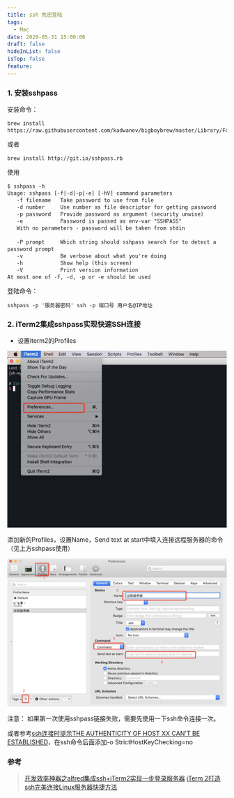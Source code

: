 ```yaml
---
title: ssh 免密登陆
tags:
  - Mac
date: 2020-05-31 15:00:00
draft: false
hideInList: false
isTop: false
feature:
---
```




### 1. 安装sshpass

安装命令：
```linux
brew install https://raw.githubusercontent.com/kadwanev/bigboybrew/master/Library/Formula/sshpass.rb
```
或者

```linux
brew install http://git.io/sshpass.rb
```

使用
```linux
$ sshpass -h
Usage: sshpass [-f|-d|-p|-e] [-hV] command parameters
   -f filename   Take password to use from file
   -d number     Use number as file descriptor for getting password
   -p password   Provide password as argument (security unwise)
   -e            Password is passed as env-var "SSHPASS"
   With no parameters - password will be taken from stdin

   -P prompt     Which string should sshpass search for to detect a password prompt
   -v            Be verbose about what you're doing
   -h            Show help (this screen)
   -V            Print version information
At most one of -f, -d, -p or -e should be used
```

登陆命令：
```linux
sshpass -p '服务器密码' ssh -p 端口号 用户名@IP地址
```

### 2. iTerm2集成sshpass实现快速SSH连接
- 设置iterm2的Profiles

![-w726](media/15908925451602/15909282569457.jpg)

添加新的Profiles，设置Name，Send text at start中填入连接远程服务器的命令（见上方sshpass使用）

![-w918](media/15908925451602/15909284730517.jpg)

注意：
如果第一次使用sshpass链接失败，需要先使用一下ssh命令连接一次。

或者参考[ssh连接时提示THE AUTHENTICITY OF HOST XX CAN'T BE ESTABLISHED](https://www.cnblogs.com/beginner-boy/p/8078837.html)，在ssh命令后面添加-o StrictHostKeyChecking=no



### 参考
> [开发效率神器之alfred集成ssh+iTerm2实现一步登录服务器](https://juejin.im/post/5d4d4ce55188255d803f9479)
> [iTerm 2打造ssh完美连接Linux服务器快捷方法
](https://www.cnblogs.com/chongdongxiaoyu/p/11390127.html)